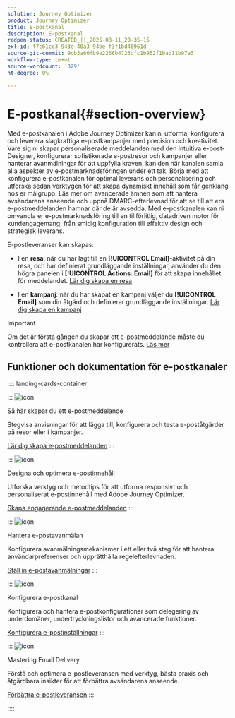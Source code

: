 ```yaml
---
solution: Journey Optimizer
product: Journey Optimizer
title: E-postkanal
description: E-postkanal
redpen-status: CREATED_||_2025-08-11_20-35-15
exl-id: f7c61cc3-943e-40a3-94be-f3f1bd46961d
source-git-commit: 9cb3a60fb9a2266b4723dfc1b952f1bab11b97e3
workflow-type: tm+mt
source-wordcount: '329'
ht-degree: 0%

---
```


# E-postkanal{#section-overview}

Med e-postkanalen i Adobe Journey Optimizer kan ni utforma, konfigurera och leverera slagkraftiga e-postkampanjer med precision och kreativitet. Vare sig ni skapar personaliserade meddelanden med den intuitiva e-post-Designer, konfigurerar sofistikerade e-postresor och kampanjer eller hanterar avanmälningar för att uppfylla kraven, kan den här kanalen samla alla aspekter av e-postmarknadsföringen under ett tak. Börja med att konfigurera e-postkanalen för optimal leverans och personalisering och utforska sedan verktygen för att skapa dynamiskt innehåll som får genklang hos er målgrupp. Läs mer om avancerade ämnen som att hantera avsändarens anseende och uppnå DMARC-efterlevnad för att se till att era e-postmeddelanden hamnar där de är avsedda. Med e-postkanalen kan ni omvandla er e-postmarknadsföring till en tillförlitlig, datadriven motor för kundengagemang, från smidig konfiguration till effektiv design och strategisk leverans.

E-postleveranser kan skapas:

* I en **resa**: när du har lagt till en **[!UICONTROL Email]**-aktivitet på din resa, och har definierat grundläggande inställningar, använder du den högra panelen i **[!UICONTROL Actions: Email]** för att skapa innehållet för meddelandet. [Lär dig skapa en resa](../using/building-journeys/journey-gs.md)

* I en **kampanj**: när du har skapat en kampanj väljer du **[!UICONTROL Email]** som din åtgärd och definierar grundläggande inställningar. [Lär dig skapa en kampanj](../using/campaigns/create-campaign.md#configure)


>[!IMPORTANT]
>
>Om det är första gången du skapar ett e-postmeddelande måste du kontrollera att e-postkanalen har konfigurerats. [Läs mer](../using/email/email-settings.md)

## Funktioner och dokumentation för e-postkanaler

:::: landing-cards-container

:::
![icon](https://cdn.experienceleague.adobe.com/icons/list-check.svg)

Så här skapar du ett e-postmeddelande

Stegvisa anvisningar för att lägga till, konfigurera och testa e-poståtgärder på resor eller i kampanjer.

[Lär dig skapa e-postmeddelanden](../using/email/create-email.md)
:::

:::
![icon](https://cdn.experienceleague.adobe.com/icons/puzzle-piece.svg)

Designa och optimera e-postinnehåll

Utforska verktyg och metodtips för att utforma responsivt och personaliserat e-postinnehåll med Adobe Journey Optimizer.

[Skapa engagerande e-postmeddelanden](design-email-landing-page.md)
:::

:::
![icon](https://cdn.experienceleague.adobe.com/icons/shield-halved.svg)

Hantera e-postavanmälan

Konfigurera avanmälningsmekanismer i ett eller två steg för att hantera användarpreferenser och upprätthålla regelefterlevnaden.

[Ställ in e-postavanmälningar](../using/email/email-opt-out.md)
:::

:::
![icon](https://cdn.experienceleague.adobe.com/icons/gear.svg)

Konfigurera e-postkanal

Konfigurera och hantera e-postkonfigurationer som delegering av underdomäner, undertryckningslistor och avancerade funktioner.

[Konfigurera e-postinställningar](configure-email-landing-page.md)
:::

:::
![icon](https://cdn.experienceleague.adobe.com/icons/chart-line.svg)

Mastering Email Delivery

Förstå och optimera e-postleveransen med verktyg, bästa praxis och åtgärdbara insikter för att förbättra avsändarens anseende.

[Förbättra e-postleveransen](deliverability-landing-page.md)
:::

::::
